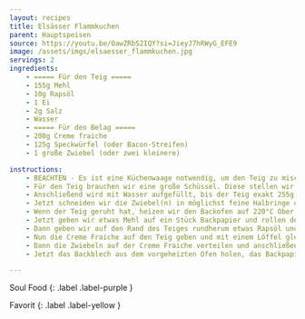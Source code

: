 ```yaml
---
layout: recipes
title: Elsässer Flammkuchen
parent: Hauptspeisen
source: https://youtu.be/OawZRbS2IQY?si=JieyJ7hRWyG_EFE9
image: /assets/imgs/elsaesser_flammkuchen.jpg
servings: 2
ingredients:
    - ===== Für den Teig =====
    - 155g Mehl
    - 10g Rapsöl
    - 1 Ei
    - 2g Salz
    - Wasser
    - ===== Für den Belag =====
    - 200g Creme fraiche
    - 125g Speckwürfel (oder Bacon-Streifen)
    - 1 große Zwiebel (oder zwei kleinere)

instructions:
    - BEACHTEN - Es ist eine Küchenwaage notwendig, um den Teig zu mischen. Damit der Flammkuchen knusprig wird ist es notwendig, den Flüssigkeitsgehalt genau zu bestimmen, weshalb alle Zutaten gewogen werden müssen.
    - Für den Teig brauchen wir eine große Schüssel. Diese stellen wir auf die Küchenwaage und nullen diese. Dann geben wir das Mehl, Rapsöl, Salz und Ei in die Schüssel.
    - Anschließend wird mit Wasser aufgefüllt, bis der Teig exakt 255g schwer ist. Dann wird er geknetet bis er nicht mehr klebt und glatt geworden ist. Den Teig in Frischhaltefolie wickeln und zur Seite stellen, denn er muss jetzt mindestens 1h lang ruhen (bis zu 24h im voraus, dann aber im Kühlschrank lagern).
    - Jetzt schneiden wir die Zwiebel(n) in möglichst feine Halbringe und geben sie in eine Schüssel und vermischen sie mit einer Prise Salz. Dann stellen wir sie abgedeckt zur Seite, bis der Teig geruht hat.
    - Wenn der Teig geruht hat, heizen wir den Backofen auf 220°C Ober-/Unterhitze vor. Das Blech zum Backen muss auch im Ofen vorheizen.
    - Jetzt geben wir etwas Mehl auf ein Stück Backpapier und rollen den Teig möglichst dünn darauf aus.
    - Dann geben wir auf den Rand des Teiges rundherum etwas Rapsöl und verstreichen es mit einem Backpinsel gleichmäßig auf dem Rand des Teiges.
    - Nun die Creme Fraiche auf den Teig geben und mit einem Löffel gleichmäßig, aber nicht bis ganz zum Rand, verteilen.
    - Dann die Zwiebeln auf der Creme Fraiche verteilen und anschließend die Speckwürfel darüber streuen.
    - Jetzt das Backblech aus dem vorgeheizten Ofen holen, das Backpapier mit dem Flammkuchen darauflegen und den Flammkuchen für ca. 8-12 Minuten (je nach Ofen) backen, bis der Rand goldbraun ist. Fertig!

---
```

Soul Food
{: .label .label-purple }

Favorit
{: .label .label-yellow }

